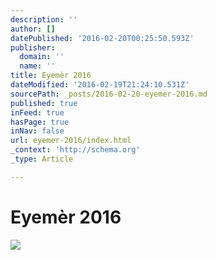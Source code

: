 ```yaml
---
description: ''
author: []
datePublished: '2016-02-20T00:25:50.593Z'
publisher:
  domain: ''
  name: ''
title: Eyemèr 2016
dateModified: '2016-02-19T21:24:10.531Z'
sourcePath: _posts/2016-02-20-eyemer-2016.md
published: true
inFeed: true
hasPage: true
inNav: false
url: eyemer-2016/index.html
_context: 'http://schema.org'
_type: Article

---
```

# Eyemèr 2016
![](https://the-grid-user-content.s3-us-west-2.amazonaws.com/62474132-e111-46ad-8728-b3202f88a6d8.png)